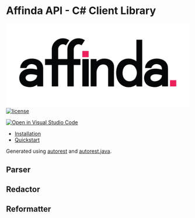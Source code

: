 Affinda API - C# Client Library
===================================

![affinda logo](https://raw.githubusercontent.com/affinda/affinda-java/main/affinda_logo.png)
[![license](https://img.shields.io/github/license/affinda/affinda-java)](https://choosealicense.com/licenses/mit/)


[![Open in Visual Studio Code](https://open.vscode.dev/badges/open-in-vscode.svg)](https://open.vscode.dev/affinda/affinda-java)

- [Installation](#installation)
- [Quickstart](#quickstart)


Generated using [autorest](https://github.com/Azure/autorest) and [autorest.java](https://github.com/Azure/autorest.java).


Parser
------

Redactor
--------

Reformatter
-----------